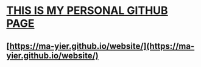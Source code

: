 # [THIS IS MY PERSONAL GITHUB PAGE](https://ma-yier.github.io/website/)
## [https://ma-yier.github.io/website/](https://ma-yier.github.io/website/)